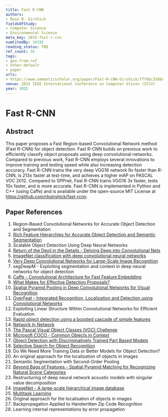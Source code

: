 ```yaml
---
title: Fast R-CNN
authors:
- Ross B. Girshick
fieldsOfStudy:
- Computer Science
- Environmental Science
meta_key: 2015-fast-r-cnn
numCitedBy: 14192
reading_status: TBD
ref_count: 35
tags:
- gen-from-ref
- other-default
- paper
urls:
- https://www.semanticscholar.org/paper/Fast-R-CNN-Girshick/7ffdbc358b63378f07311e883dddacc9faeeaf4b?sort=total-citations
venue: 2015 IEEE International Conference on Computer Vision (ICCV)
year: 2015
---
```


# Fast R-CNN

## Abstract

This paper proposes a Fast Region-based Convolutional Network method (Fast R-CNN) for object detection. Fast R-CNN builds on previous work to efficiently classify object proposals using deep convolutional networks. Compared to previous work, Fast R-CNN employs several innovations to improve training and testing speed while also increasing detection accuracy. Fast R-CNN trains the very deep VGG16 network 9x faster than R-CNN, is 213x faster at test-time, and achieves a higher mAP on PASCAL VOC 2012. Compared to SPPnet, Fast R-CNN trains VGG16 3x faster, tests 10x faster, and is more accurate. Fast R-CNN is implemented in Python and C++ (using Caffe) and is available under the open-source MIT License at https://github.com/rbgirshick/fast-rcnn.

## Paper References

1. Region-Based Convolutional Networks for Accurate Object Detection and Segmentation
2. [Rich Feature Hierarchies for Accurate Object Detection and Semantic Segmentation](2014-rich-feature-hierarchies-for-accurate-object-detection-and-semantic-segmentation)
3. Scalable Object Detection Using Deep Neural Networks
4. [Return of the Devil in the Details - Delving Deep into Convolutional Nets](2014-return-of-the-devil-in-the-details-delving-deep-into-convolutional-nets)
5. [ImageNet classification with deep convolutional neural networks](2012-alexnet.md)
6. [Very Deep Convolutional Networks for Large-Scale Image Recognition](2014-vggnet.md)
7. segDeepM - Exploiting segmentation and context in deep neural networks for object detection
8. [Caffe - Convolutional Architecture for Fast Feature Embedding](2014-caffe-convolutional-architecture-for-fast-feature-embedding)
9. [What Makes for Effective Detection Proposals?](2016-what-makes-for-effective-detection-proposals)
10. [Spatial Pyramid Pooling in Deep Convolutional Networks for Visual Recognition](2015-spatial-pyramid-pooling-in-deep-convolutional-networks-for-visual-recognition)
11. [OverFeat - Integrated Recognition, Localization and Detection using Convolutional Networks](2014-overfeat-integrated-recognition-localization-and-detection-using-convolutional-networks)
12. Exploiting Linear Structure Within Convolutional Networks for Efficient Evaluation
13. [Rapid object detection using a boosted cascade of simple features](2001-rapid-object-detection-using-a-boosted-cascade-of-simple-features)
14. [Network In Network](2014-network-in-network)
15. [The Pascal Visual Object Classes (VOC) Challenge](2009-the-pascal-visual-object-classes-voc-challenge)
16. [Microsoft COCO - Common Objects in Context](2014-microsoft-coco-common-objects-in-context)
17. [Object Detection with Discriminatively Trained Part Based Models](2009-object-detection-with-discriminatively-trained-part-based-models)
18. [Selective Search for Object Recognition](2013-selective-search-for-object-recognition)
19. Do We Need More Training Data or Better Models for Object Detection?
20. An original approach for the localization of objects in images
21. Semantic Segmentation with Second-Order Pooling
22. [Beyond Bags of Features - Spatial Pyramid Matching for Recognizing Natural Scene Categories](2006-beyond-bags-of-features-spatial-pyramid-matching-for-recognizing-natural-scene-categories)
23. Restructuring of deep neural network acoustic models with singular value decomposition
24. [ImageNet - A large-scale hierarchical image database](2009-imagenet-a-large-scale-hierarchical-image-database)
25. [Multitask Learning](2004-multitask-learning)
26. Original approach for the localisation of objects in images
27. Backpropagation Applied to Handwritten Zip Code Recognition
28. Learning internal representations by error propagation
